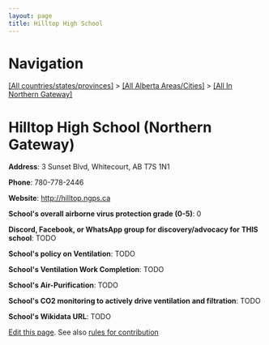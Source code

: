 ```yaml
---
layout: page
title: Hilltop High School
---
```

# Navigation

[[All countries/states/provinces]](../../..) > [[All Alberta Areas/Cities]](../..) > [[All In Northern Gateway]](..)

# Hilltop High School (Northern Gateway)

**Address**: 3 Sunset Blvd, Whitecourt, AB T7S 1N1

**Phone**: 780-778-2446

**Website**: <http://hilltop.ngps.ca>

**School's overall airborne virus protection grade (0-5)**: 0

**Discord, Facebook, or WhatsApp group for discovery/advocacy for THIS school**: TODO

**School's policy on Ventilation**: TODO

**School's Ventilation Work Completion**: TODO

**School's Air-Purification**: TODO

**School's CO2 monitoring to actively drive ventilation and filtration**: TODO

**School's Wikidata URL**: TODO


[Edit this page](https://github.com/ventilate-schools/AB/edit/main/./Northern_Gateway/Hilltop_High_School.md). See also [rules for contribution](../../../contribution-rules/)